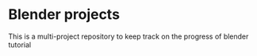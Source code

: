 # Blender projects

This is a multi-project repository to keep track on the progress of blender tutorial